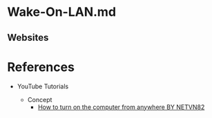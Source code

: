 # Wake-On-LAN.md

## Websites

# References

* YouTube Tutorials

  * Concept
    * [How to turn on the computer from anywhere BY NETVN82](https://www.youtube.com/watch?v=2Z9Ob28wODM)
    